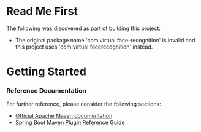 # Read Me First
The following was discovered as part of building this project:

* The original package name 'com.virtual.face-recognition' is invalid and this project uses 'com.virtual.facerecognition' instead.

# Getting Started

### Reference Documentation
For further reference, please consider the following sections:

* [Official Apache Maven documentation](https://maven.apache.org/guides/index.html)
* [Spring Boot Maven Plugin Reference Guide](https://docs.spring.io/spring-boot/docs/2.2.6.RELEASE/maven-plugin/)

